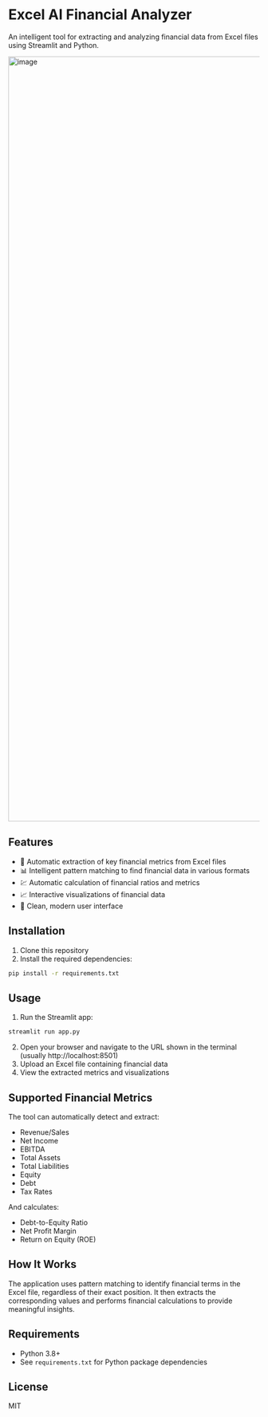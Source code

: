# Excel AI Financial Analyzer

An intelligent tool for extracting and analyzing financial data from Excel files using Streamlit and Python.

<img width="3840" height="1535" alt="image" src="https://github.com/user-attachments/assets/4b325250-9120-4aeb-a0ab-8b285d911806" />


## Features


- 🚀 Automatic extraction of key financial metrics from Excel files
- 📊 Intelligent pattern matching to find financial data in various formats
- 💹 Automatic calculation of financial ratios and metrics
- 📈 Interactive visualizations of financial data
- 🎨 Clean, modern user interface

## Installation

1. Clone this repository
2. Install the required dependencies:

```bash
pip install -r requirements.txt
```

## Usage

1. Run the Streamlit app:

```bash
streamlit run app.py
```

2. Open your browser and navigate to the URL shown in the terminal (usually http://localhost:8501)
3. Upload an Excel file containing financial data
4. View the extracted metrics and visualizations

## Supported Financial Metrics

The tool can automatically detect and extract:

- Revenue/Sales
- Net Income
- EBITDA
- Total Assets
- Total Liabilities
- Equity
- Debt
- Tax Rates

And calculates:
- Debt-to-Equity Ratio
- Net Profit Margin
- Return on Equity (ROE)

## How It Works

The application uses pattern matching to identify financial terms in the Excel file, regardless of their exact position. It then extracts the corresponding values and performs financial calculations to provide meaningful insights.

## Requirements

- Python 3.8+
- See `requirements.txt` for Python package dependencies

## License

MIT
